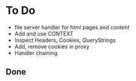 # To Do

- file server handler for html pages and content
- Add and use CONTEXT
- Inspect Headers, Cookies, QueryStrings
- Add, remove cookies in proxy
- Handler chaining


## Done
